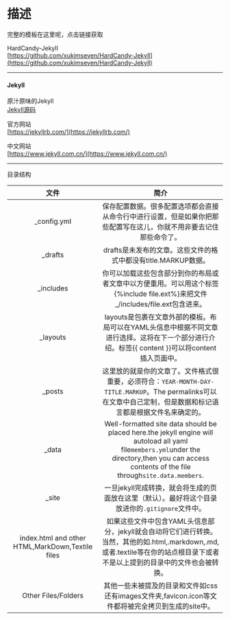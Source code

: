 # 描述

完整的模板在这里呢，点击链接获取

HardCandy-Jekyll  
[https://github.com/xukimseven/HardCandy-Jekyll](https://github.com/xukimseven/HardCandy-Jekyll)

---

#### Jekyll

原汁原味的Jekyll  
[Jekyll源码](https://github.com/jekyll/jekyll)

官方网站  
[https://jekyllrb.com/](https://jekyllrb.com/)

中文网站  
[https://www.jekyll.com.cn/](https://www.jekyll.com.cn/)

---

目录结构

|文件|简介|
|:-:|:-:|
| _config.yml | 保存配置数据。很多配置选项都会直接从命令行中进行设置，但是如果你把那些配置写在这儿，你就不用非要去记住那些命令了。 |
| _drafts     | drafts是未发布的文章。这些文件的格式中都没有title.MARKUP数据。 |
| _includes   | 你可以加载这些包含部分到你的布局或者文章中以方便重用。可以用这个标签{%include file.ext%}来把文件_/includes/file.ext包含进来。 |
| _layouts    | layouts是包裹在文章外部的模板。布局可以在YAML头信息中根据不同文章进行选择。这将在下一个部分进行介绍。标签{{  content  }}可以将content插入页面中。 |
| _posts      | 这里放的就是你的文章了。文件格式很重要，必须符合：`YEAR-MONTH-DAY-TITLE.MARKUP`。The permalinks可以在文章中自己定制，但是数据和标记语言都是根据文件名来确定的。 |
| _data       | Well-formatted site data should be placed here.the jekyll engine will autoload all yaml file`members.yml`under the directory,then you can access contents of the file through`site.data.members`. |
| _site       | 一旦jekyll完成转换，就会将生成的页面放在这里（默认）。最好将这个目录放进你的`.gitignore`文件中。 |
| index.html and other HTML,MarkDown,Textile files | 如果这些文件中包含YAML头信息部分，jekyll就会自动将它们进行转换。当然，其他的如.html,.markdown,.md,或者.textile等在你的站点根目录下或者不是以上提到的目录中的文件也会被转换。 |
| Other Files/Folders | 其他一些未被提及的目录和文件如css还有images文件夹,favicon.icon等文件都将被完全拷贝到生成的site中。 |

